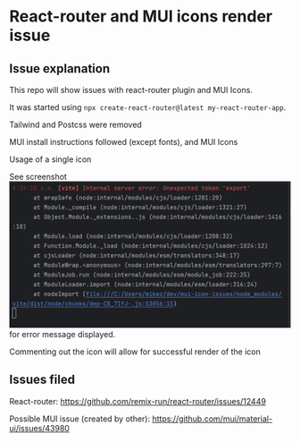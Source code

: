 # React-router and MUI icons render issue

## Issue explanation
This repo will show issues with react-router plugin and MUI Icons.

It was started using `npx create-react-router@latest my-react-router-app`.

Tailwind and Postcss were removed

MUI install instructions followed (except fonts), and MUI Icons

Usage of a single icon

See screenshot ![Screenshot 2024-12-03 063550.png](Screenshot%202024-12-03%20063550.png) for error message displayed.

Commenting out the icon will allow for successful render of the icon

## Issues filed

React-router: https://github.com/remix-run/react-router/issues/12449

Possible MUI issue (created by other): https://github.com/mui/material-ui/issues/43980